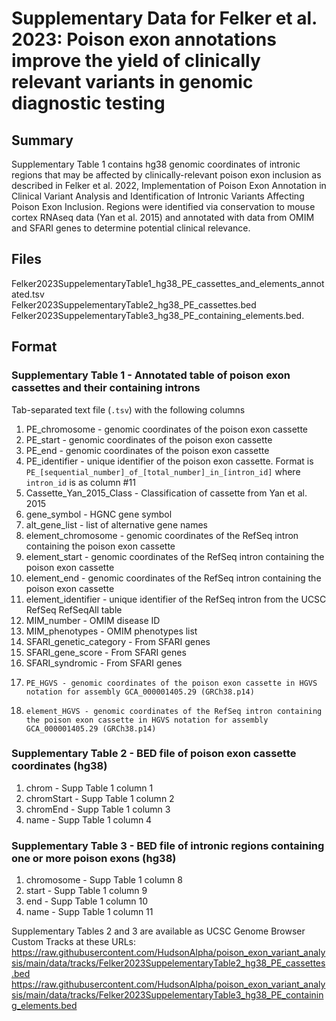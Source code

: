 # Supplementary Data for Felker et al. 2023: Poison exon annotations improve the yield of clinically relevant variants in genomic diagnostic testing
## Summary
Supplementary Table 1 contains hg38 genomic coordinates of intronic regions that may be affected by clinically-relevant poison exon inclusion as described in Felker et al. 2022, Implementation of Poison Exon Annotation in Clinical Variant Analysis and Identification of Intronic Variants Affecting Poison Exon Inclusion. Regions were identified via conservation to mouse cortex RNAseq data (Yan et al. 2015) and annotated with data from OMIM and SFARI genes to determine potential clinical relevance.
## Files
Felker2023SuppelementaryTable1_hg38_PE_cassettes_and_elements_annotated.tsv  
Felker2023SuppelementaryTable2_hg38_PE_cassettes.bed  
Felker2023SuppelementaryTable3_hg38_PE_containing_elements.bed. 
## Format
### Supplementary Table 1 - Annotated table of poison exon cassettes and their containing introns
Tab-separated text file (`.tsv`) with the following columns
1.	PE_chromosome - genomic coordinates of the poison exon cassette 
2.	PE_start - genomic coordinates of the poison exon cassette
3.	PE_end - genomic coordinates of the poison exon cassette
4.	PE_identifier - unique identifier of the poison exon cassette. Format is `PE_[sequential_number]_of_[total_number]_in_[intron_id]` where `intron_id` is as column #11 
5.	Cassette_Yan_2015_Class - Classification of cassette from Yan et al. 2015
6.	gene_symbol - HGNC gene symbol
7.	alt_gene_list - list of alternative gene names
8.	element_chromosome - genomic coordinates of the RefSeq intron containing the poison exon cassette
9.	element_start - genomic coordinates of the RefSeq intron containing the poison exon cassette
10.	element_end - genomic coordinates of the RefSeq intron containing the poison exon cassette
11.	element_identifier - unique identifier of the RefSeq intron from the UCSC RefSeq RefSeqAll table 
12.	MIM_number - OMIM disease ID
13.	MIM_phenotypes - OMIM phenotypes list
14.	SFARI_genetic_category - From SFARI genes 
15.	SFARI_gene_score - From SFARI genes
16.	SFARI_syndromic - From SFARI genes
17.     PE_HGVS - genomic coordinates of the poison exon cassette in HGVS notation for assembly GCA_000001405.29 (GRCh38.p14)
18.     element_HGVS - genomic coordinates of the RefSeq intron containing the poison exon cassette in HGVS notation for assembly GCA_000001405.29 (GRCh38.p14)
### Supplementary Table 2 - BED file of poison exon cassette coordinates (hg38)
1. chrom - Supp Table 1 column 1
2. chromStart - Supp Table 1 column 2
3. chromEnd - Supp Table 1 column 3
4. name - Supp Table 1 column 4
### Supplementary Table 3 - BED file of intronic regions containing one or more poison exons (hg38)
1. chromosome - Supp Table 1 column 8
2. start - Supp Table 1 column 9
3. end - Supp Table 1 column 10
4. name - Supp Table 1 column 11


Supplementary Tables 2 and 3 are available as UCSC Genome Browser Custom Tracks at these URLs:
https://raw.githubusercontent.com/HudsonAlpha/poison_exon_variant_analysis/main/data/tracks/Felker2023SuppelementaryTable2_hg38_PE_cassettes.bed
https://raw.githubusercontent.com/HudsonAlpha/poison_exon_variant_analysis/main/data/tracks/Felker2023SuppelementaryTable3_hg38_PE_containing_elements.bed
